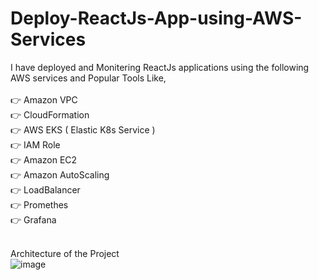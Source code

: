 # Deploy-ReactJs-App-using-AWS-Services

I have deployed and Monitering ReactJs applications using the following AWS services and Popular Tools Like,<br><br>
👉 Amazon VPC<br>
👉 CloudFormation<br>
👉 AWS EKS ( Elastic K8s Service )<br>
👉 IAM Role<br>
👉 Amazon EC2<br>
👉 Amazon AutoScaling<br>
👉 LoadBalancer<br>
👉 Promethes<br>
👉 Grafana<br>
<br>

Architecture of the Project<br>
![image](https://github.com/jeelkanani/Deploy-ReactJs-App-using-AWS-Services/assets/80504844/63aa31dd-dba4-441c-8b2b-239dc8dd805a)<br>





